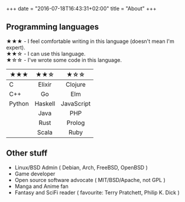 +++
date = "2016-07-18T16:43:31+02:00"
title = "About"
+++
## Programming languages

&#9733;&#9733;&#9733; - I feel comfortable writing in this language (doesn't mean I'm expert).  
&#9733;&#9733;&#9734; - I can use this language.  
&#9733;&#9734;&#9734; - I've wrote some code in this language.

| &#9733;&#9733;&#9733; | &#9733;&#9733;&#9734; | &#9733;&#9734;&#9734; |
| ----------------------|:---------------------:|:---------------------:|
| C                     | Elixir                | Clojure               |
| C++                   | Go                    | Elm                   |
| Python                | Haskell               | JavaScript            |
|                       | Java                  | PHP                   |
|                       | Rust                  | Prolog                |
|                       | Scala                 | Ruby                  |

## Other stuff

* Linux/BSD Admin ( Debian, Arch, FreeBSD, OpenBSD )
* Game developer
* Open source software advocate ( MIT/BSD/Apache, not GPL )
* Manga and Anime fan
* Fantasy and SciFi reader ( favourite: Terry Pratchett, Philip K. Dick )
